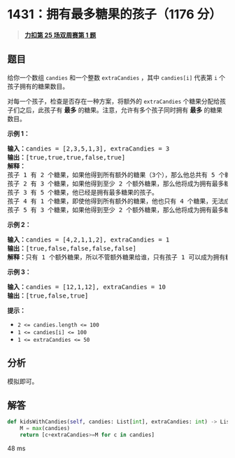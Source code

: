# 1431：拥有最多糖果的孩子（1176 分）


> <u>**[力扣第 25 场双周赛第 1 题](https://leetcode.cn/problems/kids-with-the-greatest-number-of-candies/)**</u>

## 题目

<p>给你一个数组 <code>candies</code> 和一个整数 <code>extraCandies</code> ，其中 <code>candies[i]</code> 代表第 <code>i</code> 个孩子拥有的糖果数目。</p>

<p>对每一个孩子，检查是否存在一种方案，将额外的 <code>extraCandies</code> 个糖果分配给孩子们之后，此孩子有 <strong>最多</strong> 的糖果。注意，允许有多个孩子同时拥有 <strong>最多</strong> 的糖果数目。</p>



<p><strong>示例 1：</strong></p>

<pre><strong>输入：</strong>candies = [2,3,5,1,3], extraCandies = 3
<strong>输出：</strong>[true,true,true,false,true]
<strong>解释：</strong>
孩子 1 有 2 个糖果，如果他得到所有额外的糖果（3个），那么他总共有 5 个糖果，他将成为拥有最多糖果的孩子。
孩子 2 有 3 个糖果，如果他得到至少 2 个额外糖果，那么他将成为拥有最多糖果的孩子。
孩子 3 有 5 个糖果，他已经是拥有最多糖果的孩子。
孩子 4 有 1 个糖果，即使他得到所有额外的糖果，他也只有 4 个糖果，无法成为拥有糖果最多的孩子。
孩子 5 有 3 个糖果，如果他得到至少 2 个额外糖果，那么他将成为拥有最多糖果的孩子。
</pre>

<p><strong>示例 2：</strong></p>

<pre><strong>输入：</strong>candies = [4,2,1,1,2], extraCandies = 1
<strong>输出：</strong>[true,false,false,false,false]
<strong>解释：</strong>只有 1 个额外糖果，所以不管额外糖果给谁，只有孩子 1 可以成为拥有糖果最多的孩子。
</pre>

<p><strong>示例 3：</strong></p>

<pre><strong>输入：</strong>candies = [12,1,12], extraCandies = 10
<strong>输出：</strong>[true,false,true]
</pre>



<p><strong>提示：</strong></p>

<ul>
<li><code>2 &lt;= candies.length &lt;= 100</code></li>
<li><code>1 &lt;= candies[i] &lt;= 100</code></li>
<li><code>1 &lt;= extraCandies &lt;= 50</code></li>
</ul>


## 分析

模拟即可。

## 解答


```python
def kidsWithCandies(self, candies: List[int], extraCandies: int) -> List[bool]:
	M = max(candies)
	return [c+extraCandies>=M for c in candies]
```
48 ms
